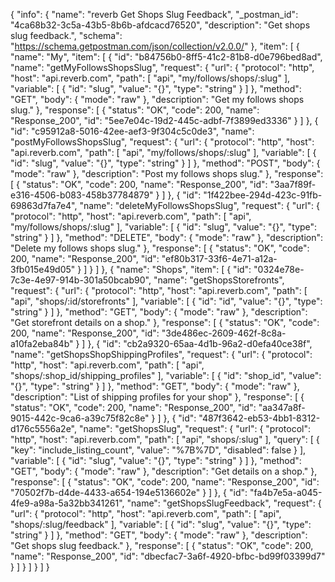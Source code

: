 {
  "info": {
    "name": "reverb Get Shops Slug Feedback",
    "_postman_id": "4ca68b32-3c5a-43b5-8b6b-afdcacd76520",
    "description": "Get shops slug feedback.",
    "schema": "https://schema.getpostman.com/json/collection/v2.0.0/"
  },
  "item": [
    {
      "name": "My",
      "item": [
        {
          "id": "b84756b0-8ff5-41c2-81b8-d0e796bed8ad",
          "name": "getMyFollowsShopsSlug",
          "request": {
            "url": {
              "protocol": "http",
              "host": "api.reverb.com",
              "path": [
                "api",
                "my/follows/shops/:slug"
              ],
              "variable": [
                {
                  "id": "slug",
                  "value": "{}",
                  "type": "string"
                }
              ]
            },
            "method": "GET",
            "body": {
              "mode": "raw"
            },
            "description": "Get my follows shops slug."
          },
          "response": [
            {
              "status": "OK",
              "code": 200,
              "name": "Response_200",
              "id": "5ee7e04c-19d2-445c-adbf-7f3899ed3336"
            }
          ]
        },
        {
          "id": "c95912a8-5016-42ee-aef3-9f304c5c0de3",
          "name": "postMyFollowsShopsSlug",
          "request": {
            "url": {
              "protocol": "http",
              "host": "api.reverb.com",
              "path": [
                "api",
                "my/follows/shops/:slug"
              ],
              "variable": [
                {
                  "id": "slug",
                  "value": "{}",
                  "type": "string"
                }
              ]
            },
            "method": "POST",
            "body": {
              "mode": "raw"
            },
            "description": "Post my follows shops slug."
          },
          "response": [
            {
              "status": "OK",
              "code": 200,
              "name": "Response_200",
              "id": "3aa7f89f-e316-4506-b083-458b37784879"
            }
          ]
        },
        {
          "id": "1f422bee-294d-423c-91fb-69863d7fa7e4",
          "name": "deleteMyFollowsShopsSlug",
          "request": {
            "url": {
              "protocol": "http",
              "host": "api.reverb.com",
              "path": [
                "api",
                "my/follows/shops/:slug"
              ],
              "variable": [
                {
                  "id": "slug",
                  "value": "{}",
                  "type": "string"
                }
              ]
            },
            "method": "DELETE",
            "body": {
              "mode": "raw"
            },
            "description": "Delete my follows shops slug."
          },
          "response": [
            {
              "status": "OK",
              "code": 200,
              "name": "Response_200",
              "id": "ef80b317-33f6-4e71-a12a-3fb015e49d05"
            }
          ]
        }
      ]
    },
    {
      "name": "Shops",
      "item": [
        {
          "id": "0324e78e-7c3e-4e97-914b-301a50bcab90",
          "name": "getShopsStorefronts",
          "request": {
            "url": {
              "protocol": "http",
              "host": "api.reverb.com",
              "path": [
                "api",
                "shops/:id/storefronts"
              ],
              "variable": [
                {
                  "id": "id",
                  "value": "{}",
                  "type": "string"
                }
              ]
            },
            "method": "GET",
            "body": {
              "mode": "raw"
            },
            "description": "Get storefront details on a shop."
          },
          "response": [
            {
              "status": "OK",
              "code": 200,
              "name": "Response_200",
              "id": "3de486ec-2609-462f-8c8a-a10fa2eba84b"
            }
          ]
        },
        {
          "id": "cb2a9320-65aa-4d1b-96a2-d0efa40ce38f",
          "name": "getShopsShopShippingProfiles",
          "request": {
            "url": {
              "protocol": "http",
              "host": "api.reverb.com",
              "path": [
                "api",
                "shops/:shop_id/shipping_profiles"
              ],
              "variable": [
                {
                  "id": "shop_id",
                  "value": "{}",
                  "type": "string"
                }
              ]
            },
            "method": "GET",
            "body": {
              "mode": "raw"
            },
            "description": "List of shipping profiles for your shop"
          },
          "response": [
            {
              "status": "OK",
              "code": 200,
              "name": "Response_200",
              "id": "aa347a8f-9015-442c-9ca6-a39c75f82c8e"
            }
          ]
        },
        {
          "id": "487f3642-eb53-4bb1-8312-d176c5556a2e",
          "name": "getShopsSlug",
          "request": {
            "url": {
              "protocol": "http",
              "host": "api.reverb.com",
              "path": [
                "api",
                "shops/:slug"
              ],
              "query": [
                {
                  "key": "include_listing_count",
                  "value": "%7B%7D",
                  "disabled": false
                }
              ],
              "variable": [
                {
                  "id": "slug",
                  "value": "{}",
                  "type": "string"
                }
              ]
            },
            "method": "GET",
            "body": {
              "mode": "raw"
            },
            "description": "Get details on a shop."
          },
          "response": [
            {
              "status": "OK",
              "code": 200,
              "name": "Response_200",
              "id": "70502f7b-d4de-4433-a654-194e5136602e"
            }
          ]
        },
        {
          "id": "fa4b7e5a-a045-4fe9-a98a-5a32bb341261",
          "name": "getShopsSlugFeedback",
          "request": {
            "url": {
              "protocol": "http",
              "host": "api.reverb.com",
              "path": [
                "api",
                "shops/:slug/feedback"
              ],
              "variable": [
                {
                  "id": "slug",
                  "value": "{}",
                  "type": "string"
                }
              ]
            },
            "method": "GET",
            "body": {
              "mode": "raw"
            },
            "description": "Get shops slug feedback."
          },
          "response": [
            {
              "status": "OK",
              "code": 200,
              "name": "Response_200",
              "id": "dbecfac7-3a6f-4920-bfbc-bd99f03399d7"
            }
          ]
        }
      ]
    }
  ]
}